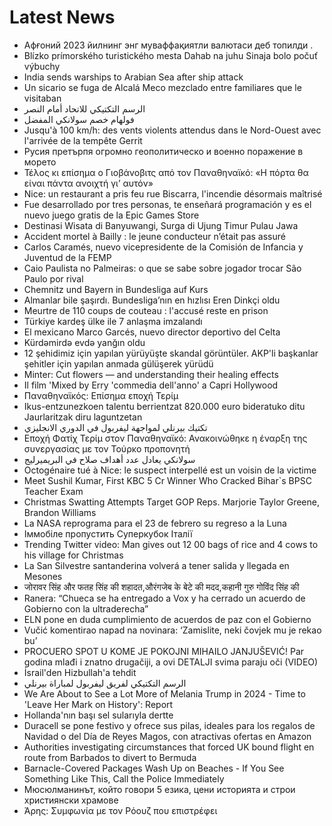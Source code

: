 # Latest News
-  Афғоний 2023 йилнинг энг муваффақиятли валютаси деб топилди .
-  Blízko prímorského turistického mesta Dahab na juhu Sinaja bolo počuť výbuchy
-  India sends warships to Arabian Sea after ship attack
-  Un sicario se fuga de Alcalá Meco mezclado entre familiares que le visitaban
-  الرسم التكتيكي للاتحاد أمام النصر
-  فولهام خصم سولانكي المفضل
-  Jusqu'à 100 km/h: des vents violents attendus dans le Nord-Ouest avec l'arrivée de la tempête Gerrit
-  Русия претърпя огромно геополитическо и военно поражение в морето
-  Τέλος κι επίσημα ο Γιοβάνοβιτς από τον Παναθηναϊκό: «Η πόρτα θα είναι πάντα ανοιχτή γι’ αυτόν»
-  Nice: un restaurant a pris feu rue Biscarra, l'incendie désormais maîtrisé
-  Fue desarrollado por tres personas, te enseñará programación y es el nuevo juego gratis de la Epic Games Store
-  Destinasi Wisata di Banyuwangi, Surga di Ujung Timur Pulau Jawa
-  Accident mortel à Bailly : le jeune conducteur n’était pas assuré
-  Carlos Caramés, nuevo vicepresidente de la Comisión de Infancia y Juventud de la FEMP
-  Caio Paulista no Palmeiras: o que se sabe sobre jogador trocar São Paulo por rival
-  Chemnitz und Bayern in Bundesliga auf Kurs
-  Almanlar bile şaşırdı. Bundesliga’nın en hızlısı Eren Dinkçi oldu
-  Meurtre de 110 coups de couteau : l'accusé reste en prison
-  Türkiye kardeş ülke ile 7 anlaşma imzalandı
-  El mexicano Marco Garcés, nuevo director deportivo del Celta
-  Kürdəmirdə evdə yanğın oldu
-  12 şehidimiz için yapılan yürüyüşte skandal görüntüler. AKP'li başkanlar şehitler için yapılan anmada gülüşerek yürüdü
-  Minter: Cut flowers — and understanding their healing effects
-  Il film 'Mixed by Erry 'commedia dell'anno' a Capri Hollywood
-  Παναθηναϊκός: Επίσημα εποχή Τερίμ
-  Ikus-entzunezkoen talentu berrientzat 820.000 euro bideratuko ditu Jaurlaritzak diru laguntzetan
-  تكتيك بيرنلي لمواجهة ليفربول في الدوري الانجليزي
-  Εποχή Φατίχ Τερίμ στον Παναθηναϊκό: Ανακοινώθηκε η έναρξη της συνεργασίας με τον Τούρκο προπονητή
-  سولانكي يعادل عدد أهداف صلاح في البريميرليج
-  Octogénaire tué à Nice: le suspect interpellé est un voisin de la victime
-  Meet Sushil Kumar, First KBC 5 Cr Winner Who Cracked Bihar`s BPSC Teacher Exam
-  Christmas Swatting Attempts Target GOP Reps. Marjorie Taylor Greene, Brandon Williams
-  La NASA reprograma para el 23 de febrero su regreso a la Luna
-  Іммобіле пропустить Суперкубок Італії
-  Trending Twitter video: Man gives out 12 00 bags of rice and 4 cows to his village for Christmas
-  La San Silvestre santanderina volverá a tener salida y llegada en Mesones
-  जोरावर सिंह और फतह सिंह की शहादत,औरंगजेब के बेटे की मदद,कहानी गुरु गोविंद सिंह की
-  Ranera: “Chueca se ha entregado a Vox y ha cerrado un acuerdo de Gobierno con la ultraderecha”
-  ELN pone en duda cumplimiento de acuerdos de paz con el Gobierno
-  Vučić komentirao napad na novinara: ‘Zamislite, neki čovjek mu je rekao bu’
-  PROCUERO SPOT U KOME JE POKOJNI MIHAILO JANJUŠEVIĆ! Par godina mlađi i znatno drugačiji, a ovi DETALJI svima paraju oči (VIDEO)
-  İsrail'den Hizbullah'a tehdit
-  الرسم التكتيكي لفريق ليفربول لمباراة بيرنلي
-  We Are About to See a Lot More of Melania Trump in 2024 - Time to 'Leave Her Mark on History': Report
-  Hollanda'nın başı sel sularıyla dertte
-  Duracell se pone festivo y ofrece sus pilas, ideales para los regalos de Navidad o del Día de Reyes Magos, con atractivas ofertas en Amazon
-  Authorities investigating circumstances that forced UK bound flight en route from Barbados to divert to Bermuda
-  Barnacle-Covered Packages Wash Up on Beaches - If You See Something Like This, Call the Police Immediately
-  Мюсюлманинът, който говори 5 езика, цени историята и строи християнски храмове
-  Άρης: Συμφωνία με τον Ρόουζ που επιστρέφει
